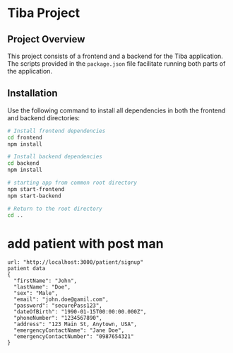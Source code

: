 # Tiba Project

## Project Overview

This project consists of a frontend and a backend for the Tiba application. The scripts provided in the `package.json` file facilitate running both parts of the application.

## Installation

Use the following command to install all dependencies in both the frontend and backend directories:

```bash
# Install frontend dependencies
cd frontend
npm install

# Install backend dependencies
cd backend
npm install

# starting app from common root directory
npm start-frontend
npm start-backend

# Return to the root directory
cd ..
```

# add patient with post man

```
url: "http://localhost:3000/patient/signup"
patient data
{
  "firstName": "John",
  "lastName": "Doe",
  "sex": "Male",
  "email": "john.doe@gamil.com",
  "password": "securePass123",
  "dateOfBirth": "1990-01-15T00:00:00.000Z",
  "phoneNumber": "1234567890",
  "address": "123 Main St, Anytown, USA",
  "emergencyContactName": "Jane Doe",
  "emergencyContactNumber": "0987654321"
}
```
